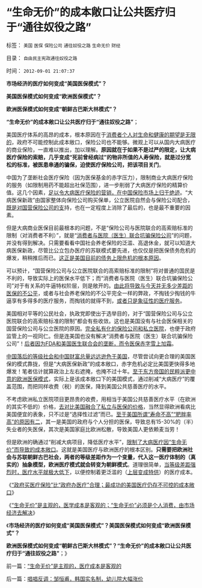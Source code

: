 # “生命无价”的成本敞口让公共医疗归于“通往奴役之路”

标签： `美国` `医保` `保险公司` `通往奴役之路` `生命无价` `财经` 

目录： `自由民主宪政通往奴役之路`

时间： `2012-09-01 21:07:37`

**市场经济的医疗如何变成“美国医保模式”？**

**美国医保模式如何变成“欧洲医保模式”？**

**欧洲医保模式如何变成“朝鲜古巴斯大林模式”？**

**“生命无价”的成本敞口让公共医疗归于“通往奴役之路”**；

美国医疗体系的高昂的成本，根本原因在于[消费者个人对生命和健康的期望是无限的](../../../2010/7/19/生命健康是个人和家庭的财富.md)，政府不可能控制此成本敞口，保险公司也不能够。微观上可以从国内大病医疗的商业保险，一直难以推出，加以理解。**原因就在于如果不是过严的限定，让大病医疗保险的索赔，几乎变成“死前曾经病过”的物非所值的人寿保险，就是过分宽松的标准，被医患串通的骗保，迫使医疗保险公司，把该项目关门**。

中国为了垄断社会医疗保险（因为医保基金的赤字压力），限制商业大病医疗保险的服务（如限制用药不能超出社保范围），进一步削弱了大病医疗保险的精算价值。这几个因素，[足以令大病医疗保险的营销，在中国保险市场上归于绝迹](../../../2009/1/27/荒唐的医疗公共产品说：“医疗之改”与“医保之改”.md)。“大病医保新政”由国家整体向保险公司购买保单，公立医院自然会与保险公司配合，[既是对国营保险公司的支](../../../2009/7/22/泥足巨人的垄断是否需要反垄断.md)持，也在一定程度上消除了最后的，也是最不重要的因素。

但是大病商业医保目前最根本的问题，不是“保险公司与医院联合的高索赔标准的限制（对消费者不利）”，就是“[消费者与医院（医生）联合坑骗保险公司](../../../2010/7/16/生命无价是乌托邦，令中国医患三方精疲力竭怨气冲天.md)”的问题，并没有得到解决。只需要看看中国社会养老保险的泛滥、高退休金，就可以知道大病医保新政，尽管比公立包办医疗的苏联模式要先进，也仅仅是把医保债务危机的爆发，稍稍推后而已。[这正是美国目前的债务上限危机的根本原因](../../../2012/7/21/国家是危机管理的工具，危机有不同的等级.md)。

可以预计，“国营保险公司与公立医院联合的高索赔标准的限制”将对普通的国民是不利的，导致实际上的医保水平低下；而“消费者与医院（医生）联合坑骗保险公司”对于有关系的牛逼特权阶层，则是敞开的。[由此将导致与今天并无多少差距的医保的不公平](../../../2010/7/12/医改方案不应由医生制定；医改不是医疗专业.md)，或者与社会养老保险的不公平完全一样的弊政，不掏钱少掏钱的牛逼享有多得多的医疗服务，而掏钱的就得不到，[或者只是象征性的医疗服务](../../../2010/7/12/公共医疗就是特权医疗，请把就医选择权归还病人.md)。

美国相对平等的公民社会，执政党即使出于选举目的，对于“国营保险公司与公立医院联合的高索赔标准的限制”都会有些收敛。这也是美国没有与社会医保相关的国营保险公司与公立医院的原因。[完全私有化的保险公司和私立医院](../../../2012/5/1/美国医疗体系的核心和流程和家庭医生.md)，也便于政府监管上的一视同仁。但是连美国也没有解决“消费者与医院（医生）联合坑骗保险公司”！[后者因为FDA和美国医生联合会的垄断，而令医保赤字雪上加霜](../../../2011/6/10/FDA监管越多越没有公益.md)。

[中国落后的等级社会和中国财富总量远远逊色于美国](../../../2012/8/25/改革失败的主要危险是“右派的暗箭”.md)，尽管尝试向更合理的美国医保的模式靠拢，但是“大病医保新政”的成本敞口，赤字危机必定比美国更快得多地爆发！笔者估计就算政治上左右遮掩，也掩不过十年。[至于东方帝国的民粹派更中意的欧洲医保模式](../../../2011/6/28/北欧模式不是经济学命题.md)，实际上是该成本敞口下的美国模式，通过削减“大病医疗”的覆盖范围，而把同样收费（税）的医保，降到美国公共慈善医疗的水平。

不考虑欧洲私立医院项目更昂贵的收费，用相当于美国公共慈善医疗水平（在欧洲的其实不低的）价格，[去对比美国融合了私立与医保的价格](../../../2011/6/11/美国医保医疗医药市场管制造成垄断和高价.md)，当然显得欧洲看病比美国便宜的表象，只不过是“选择性过滤”而已。[至于美国所谓“寿命不高”“肥胖率高”的原因有二](../../../2010/7/15/美国医保挺成功，为什么要改？.md)，其一是美国的政府与个人分担的医保，导致总有15-30%的（半）失业者的失医保，其次是美国家庭比欧洲松散，导致美国人更依赖麦当劳！

但是欧洲的确通过“削减大病项目，降低医疗水平”，[限制了大病医疗因“生命无价”而导致的成本敞口](../../../2010/7/20/“市场经济去特权化”即“对公有制去期望化”.md)。这就是美国医疗与欧洲医疗的根本区别。**只需要把欧洲社会与苏联朝鲜古巴社会，两者的等级差距作为一个变量，代入这一医疗体制的（真实的）抽象模型，欧洲医疗模式就会转变为朝鲜模式**。道理很简单，[当等级差距强烈时，医疗水平就极大低下](../../../2009/6/3/朝鲜是个天堂，衣食住行减肥死都免费.md)，以便控制着更泛滥的（[上层变成特供](../../../2012/5/21/苏联模式稳定干部队伍的特供制度.md)）的医疗成本。

《[“政府买医疗保险”比“政府办医疗”合理；最成功的美国医疗仍存不可控的成本敞口](../../../2012/9/1/最成功的美国医疗，仍存不可控的成本敞口.md)》

《[“生命无价”是主观的，医学成本是客观的；“生命无价”必须是个人消费，由市场经济去解决](../../../2012/9/1/“生命无价”是主观的，医疗成本是客观的.md)》

《**市场经济的医疗如何变成“美国医保模式”？美国医保模式如何变成“欧洲医保模式”？**

**欧洲医保模式如何变成“朝鲜古巴斯大林模式”？“生命无价”的成本敞口让公共医疗归于“通往奴役之路”**；》



前一篇：[“生命无价”是主观的，医疗成本是客观的](../../../2012/9/1/“生命无价”是主观的，医疗成本是客观的.md)

后一篇：[唱唱反调：邹恒甫，韩国实名制，幼儿院大幅涨价](../../../2012/9/1/唱唱反调：邹恒甫，韩国实名制，幼儿院大幅涨价.md)